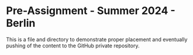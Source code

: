 # Pre-Assignment - Summer 2024 - Berlin

This is a file and directory to demonstrate proper placement and eventually pushing 
of the content to the GitHub private repository.  
